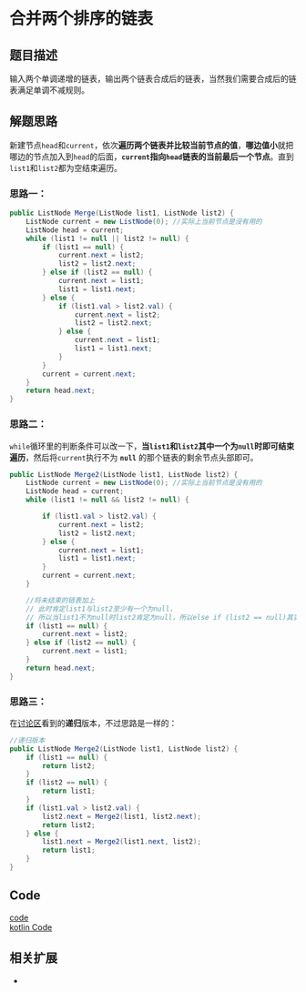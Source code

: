 # 合并两个排序的链表

## 题目描述
输入两个单调递增的链表，输出两个链表合成后的链表，当然我们需要合成后的链表满足单调不减规则。
## 解题思路
新建节点`head`和`current`，依次**遍历两个链表并比较当前节点的值**，**哪边值小**就把哪边的节点加入到`head`的后面，**`current`指向`head`链表的当前最后一个节点**。直到`list1`和`list2`都为空结束遍历。
### 思路一：
```java
public ListNode Merge(ListNode list1, ListNode list2) {
    ListNode current = new ListNode(0); //实际上当前节点是没有用的
    ListNode head = current;
    while (list1 != null || list2 != null) {
        if (list1 == null) {
            current.next = list2;
            list2 = list2.next;
        } else if (list2 == null) {
            current.next = list1;
            list1 = list1.next;
        } else {
            if (list1.val > list2.val) {
                current.next = list2;
                list2 = list2.next;
            } else {
                current.next = list1;
                list1 = list1.next;
            }
        }
        current = current.next;
    }
    return head.next;
}

```

### 思路二：
`while`循环里的判断条件可以改一下，**当`list1`和`list2`其中一个为`null`时即可结束遍历**，然后将`current`执行不为 **`null`** 的那个链表的剩余节点头部即可。
```java
public ListNode Merge2(ListNode list1, ListNode list2) {
    ListNode current = new ListNode(0); //实际上当前节点是没有用的
    ListNode head = current;
    while (list1 != null && list2 != null) {

        if (list1.val > list2.val) {
            current.next = list2;
            list2 = list2.next;
        } else {
            current.next = list1;
            list1 = list1.next;
        }
        current = current.next;
    }

    //将未结束的链表加上  
    // 此时肯定list1与list2至少有一个为null，
    // 所以当list1不为null时list2肯定为null，所以else if (list2 == null)其实可以换成else
    if (list1 == null) {
        current.next = list2;
    } else if (list2 == null) {
        current.next = list1;
    }
    return head.next;
}
``` 

### 思路三：
在[讨论区](https://www.nowcoder.com/questionTerminal/d8b6b4358f774294a89de2a6ac4d9337?f=discussion)看到的**递归**版本，不过思路是一样的：
```java
//递归版本
public ListNode Merge2(ListNode list1, ListNode list2) {
    if (list1 == null) {
        return list2;
    }
    if (list2 == null) {
        return list1;
    }
    if (list1.val > list2.val) {
        list2.next = Merge2(list1, list2.next);
        return list2;
    } else {
        list1.next = Merge2(list1.next, list2);
        return list1;
    }
}
```

## Code
[code](../code/Test16.java)<br/>
[kotlin Code](../../kotlin/Test16.kt)

## 相关扩展
* []()